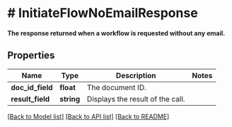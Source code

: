 # # InitiateFlowNoEmailResponse

#### The response returned when a workflow is requested without any email.

## Properties

Name | Type | Description | Notes
------------ | ------------- | ------------- | -------------
**doc_id_field** | **float** | The document ID. |
**result_field** | **string** | Displays the result of the call. |

[[Back to Model list]](../../README.md#models) [[Back to API list]](../../README.md#endpoints) [[Back to README]](../../README.md)
